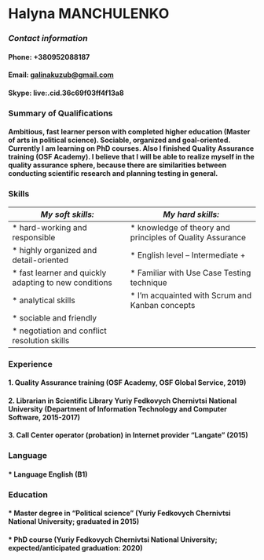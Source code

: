 # **Halyna MANCHULENKO**

### *Contact information*
#### Phone: +380952088187
#### Email: [galinakuzub@gmail.com](https://mail.google.com/)
#### Skype: live:.cid.36c69f03ff4f13a8

### **Summary of Qualifications**
#### Ambitious, fast learner person with completed higher education (Master of arts in political science). Sociable, organized and goal-oriented. Currently I am learning on PhD courses. Also I finished Quality Assurance training (OSF Academy). I believe that I will be able to realize myself in the quality assurance sphere, because there are similarities between conducting scientific research and planning testing in general.

### **Skills**
|*My soft skills:*| *My hard skills:*|
|----------------------|------------------|
|* hard-working and responsible | *	knowledge of theory and principles of Quality Assurance|
|* highly organized and detail-oriented | *	English level – Intermediate +|
|* fast learner and quickly adapting to new conditions | * Familiar with Use Case Testing technique|
|* analytical skills | *	I’m acquainted with Scrum and Kanban concepts|
|* sociable and friendly | |
|* negotiation and conflict resolution skills | |

### **Experience**
#### 1. Quality Assurance training (OSF Academy, OSF Global Service, 2019)
#### 2. Librarian in Scientific Library Yuriy Fedkovych Chernivtsi National University (Department of Information Technology and Computer Software, 2015-2017)
#### 3. Call Center operator (probation) in Internet provider “Langate” (2015)

### **Language**
#### * Language	English (B1)

### **Education**
#### * Master degree in “Political science” (Yuriy Fedkovych Chernivtsi National University; graduated in 2015)
#### * PhD course (Yuriy Fedkovych Chernivtsi National University; expected/anticipated graduation: 2020)
